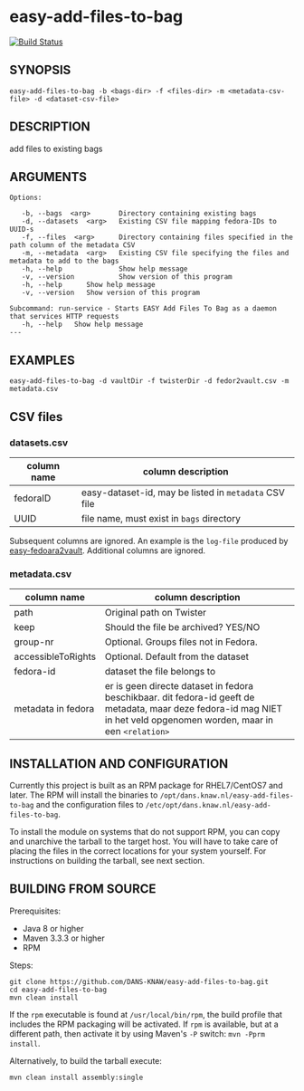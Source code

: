 easy-add-files-to-bag
===========
[![Build Status](https://travis-ci.org/DANS-KNAW/easy-add-files-to-bag.png?branch=master)](https://travis-ci.org/DANS-KNAW/easy-add-files-to-bag)

<!-- Remove this comment and extend the descriptions below -->


SYNOPSIS
--------

    easy-add-files-to-bag -b <bags-dir> -f <files-dir> -m <metadata-csv-file> -d <dataset-csv-file>


DESCRIPTION
-----------

add files to existing bags


ARGUMENTS
---------

    Options:

       -b, --bags  <arg>       Directory containing existing bags
       -d, --datasets  <arg>   Existing CSV file mapping fedora-IDs to UUID-s
       -f, --files  <arg>      Directory containing files specified in the path column of the metadata CSV
       -m, --metadata  <arg>   Existing CSV file specifying the files and metadata to add to the bags
       -h, --help              Show help message
       -v, --version           Show version of this program
       -h, --help      Show help message
       -v, --version   Show version of this program

    Subcommand: run-service - Starts EASY Add Files To Bag as a daemon that services HTTP requests
       -h, --help   Show help message
    ---

EXAMPLES
--------

    easy-add-files-to-bag -d vaultDir -f twisterDir -d fedor2vault.csv -m metadata.csv

CSV files
---------

### datasets.csv

| column name | column description |
|-------------|--------------------|
| fedoraID    | easy-dataset-id, may be listed in `metadata` CSV file |
| UUID        | file name, must exist in `bags` directory |

Subsequent columns are ignored.
An example is the `log-file` produced by [easy-fedoara2vault](https://github.com/DANS-KNAW/easy-fedora2vault#resulting-files).
Additional columns are ignored.

### metadata.csv

| column name | column description |
|-------------|--------------------|
| path | Original path on Twister |
| keep | Should the file be archived? YES/NO |
| group-nr | Optional. Groups files not in Fedora. |
| accessibleToRights | Optional. Default from the dataset |
| fedora-id | dataset the file belongs to |
| metadata in fedora | er is geen directe dataset in fedora beschikbaar. dit fedora-id geeft de metadata, maar deze fedora-id mag NIET in het <identifier> veld opgenomen worden, maar in een `<relation>` |

INSTALLATION AND CONFIGURATION
------------------------------
Currently this project is built as an RPM package for RHEL7/CentOS7 and later. The RPM will install the binaries to
`/opt/dans.knaw.nl/easy-add-files-to-bag` and the configuration files to `/etc/opt/dans.knaw.nl/easy-add-files-to-bag`. 

To install the module on systems that do not support RPM, you can copy and unarchive the tarball to the target host.
You will have to take care of placing the files in the correct locations for your system yourself. For instructions
on building the tarball, see next section.

BUILDING FROM SOURCE
--------------------
Prerequisites:

* Java 8 or higher
* Maven 3.3.3 or higher
* RPM

Steps:
    
    git clone https://github.com/DANS-KNAW/easy-add-files-to-bag.git
    cd easy-add-files-to-bag 
    mvn clean install

If the `rpm` executable is found at `/usr/local/bin/rpm`, the build profile that includes the RPM 
packaging will be activated. If `rpm` is available, but at a different path, then activate it by using
Maven's `-P` switch: `mvn -Pprm install`.

Alternatively, to build the tarball execute:

    mvn clean install assembly:single
